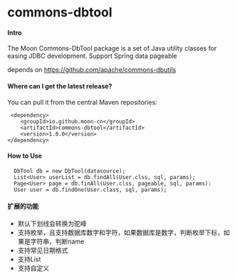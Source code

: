 # commons-dbtool

#### Intro
The Moon Commons-DbTool package is a set of
Java utility classes for easing JDBC development.
Support Spring data pageable

depends on https://github.com/apache/commons-dbutils

#### Where can I get the latest release?
You can pull it from the central Maven repositories:
```
 <dependency>
    <groupId>io.github.moon-cn</groupId>
    <artifactId>commons-dbtool</artifactId>
    <version>1.0.0</version>
</dependency>
```

#### How to Use


```
  DbTool db = new DbTool(datasource);
  List<User> userList = db.findAll(User.clss, sql, params);
  Page<User> page = db.finAll(User.clss, pageable, sql, params):
  User user = db.findOne(User.class, sql, params);
```


#### 扩展的功能
- 默认下划线会转换为驼峰 
- 支持枚举，且支持数据库数字和字符，如果数据库是数字，判断枚举下标，如果是字符串，判断name
- 支持常见日期格式
- 支持List<String>
- 支持自定义